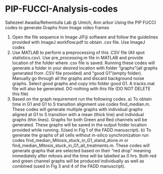 # PIP-FUCCI-Analysis-codes
Sahezeel Awadia/Rehemtulla Lab @ Umich, Ann arbor
Using the PIP FUCCI codes to generate Graphs from Image video frames
1)	Open the file sequence in Image J/Fiji software and follow the guidelines provided with ImageJ workflow.pdf to obtain .csv file. Use ImageJ codes 
2)	Use MATLAB to perform a preprocessing of this .CSV file (All spot statistics.csv). Use pre_processing.m file in MATLAB and provide location of the folder where .csv file is saved. Running these codes will generate a folder in your desired location with folder “graphs”(all graphs generated from .CSV file provided) and “good G1”(empty folder). Manually go through all the graphs and discard background noise graphs. Select good graphs and copy into folder good G1. A tracks.mat file will also be generated. DO nothing with this file (DO NOT DELETE this file) 
3)	Based on the graph requirement run the following codes. a) To obtain time in G1 and G1 to S transition alignment use codes find_median.m. These codes will generate multiple graphs with individual graphs aligned at G1 to S transition with a mean (thick line) and individual graphs (thin lines). Graphs for both Green and Red channels will be generated. These graphs will be saved in the output folder location provided while running. (Used in Fig 1 of the FADD manuscript). b) To generate the graphs of all cells without in-silico synchronization run codes find_median_Mitosis_stuck_in_G1_stand_alone.m or find_median_Mitosis_stuck_in_G1_all_treatments.m. These codes will generate graphs that are selected based on their “red drop” meaning immediately after mitosis and the time will be labelled as 0 hrs. Both red and green channel graphs will be produced individually as well as combined (used in Fig 3 and 4 of the FADD manuscript).  

